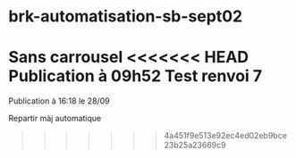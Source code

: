 # brk-automatisation-sb-sept02
Sans carrousel
<<<<<<< HEAD
Publication à 09h52
Test renvoi 7
=======

Publication à 16:18 le 28/09

Repartir màj automatique 


>>>>>>> 4a451f9e513e92ec4ed02eb9bce23b25a23669c9

